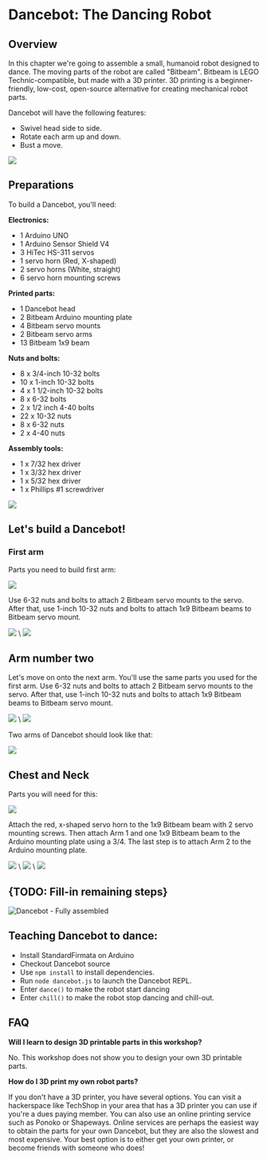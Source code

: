 # Dancebot: The Dancing Robot

## Overview

In this chapter we're going to assemble a small, humanoid robot designed to dance. The moving parts of the robot are called "Bitbeam". Bitbeam is LEGO Technic-compatible, but made with a 3D printer. 3D printing is a beginner-friendly, low-cost, open-source alternative for creating mechanical robot parts.Dancebot will have the following features:

- Swivel head side to side. 
- Rotate each arm up and down. 
- Bust a move.

![](workshops/dancebot/image001.png) 

## Preparations

To build a Dancebot, you'll need:

__Electronics:__

- 1 Arduino UNO
- 1 Arduino Sensor Shield V4
- 3 HiTec HS-311 servos
- 1 servo horn (Red, X-shaped) 
- 2 servo horns (White, straight) 
- 6 servo horn mounting screws

__Printed parts:__

- 1 Dancebot head- 2 Bitbeam Arduino mounting plate 
- 4 Bitbeam servo mounts
- 2 Bitbeam servo arms
- 13 Bitbeam 1x9 beam

__Nuts and bolts:__

- 8 x 3/4-inch 10-32 bolts 
- 10 x 1-inch 10-32 bolts
- 4 x 1 1/2-inch 10-32 bolts 
- 8 x 6-32 bolts
- 2 x 1/2 inch 4-40 bolts 
- 22 x 10-32 nuts
- 8 x 6-32 nuts
- 2 x 4-40 nuts

__Assembly tools:__

- 1 x 7/32 hex driver- 1 x 3/32 hex driver- 1 x 5/32 hex driver- 1 x Phillips #1 screwdriver


![](workshops/dancebot/image002.png)




## Let's build a Dancebot!

### First arm

Parts you need to build first arm:

![](workshops/dancebot/image003.png) 


Use 6-32 nuts and bolts to attach 2 Bitbeam servo mounts to the servo. After that, use 1-inch 10-32 nuts and bolts to attach 1x9 Bitbeam beams to Bitbeam servo mount.


![](workshops/dancebot/image004.png) \ ![](workshops/dancebot/image005.png) 

## Arm number two

Let's move on onto the next arm. You'll use the same parts you used for the first arm. Use 6-32 nuts and bolts to attach 2 Bitbeam servo mounts to the servo. After that, use 1-inch 10-32 nuts and bolts to attach 1x9 Bitbeam beams to Bitbeam servo mount.

![](workshops/dancebot/image004.png) \ ![](workshops/dancebot/image006.png) 


Two arms of Dancebot should look like that:

![](workshops/dancebot/image007.png) 


## Chest and Neck

Parts you will need for this: 

![](workshops/dancebot/image008.png) 

Attach the red, x-shaped servo horn to the 1x9 Bitbeam beam with 2 servo mounting screws. Then attach Arm 1 and one 1x9 Bitbeam beam to the Arduino mounting plate using a 3/4. The last step is to attach Arm 2 to the Arduino mounting plate.

![](workshops/dancebot/image009.png) \ ![](workshops/dancebot/image010.png) \ ![](workshops/dancebot/image011.png)

## {TODO: Fill-in remaining steps}

![Dancebot - Fully assembled](workshops/dancebot/image012.png) 

## Teaching Dancebot to dance:

- Install StandardFirmata on Arduino
- Checkout Dancebot source
- Use `npm install` to install dependencies.
- Run `node dancebot.js` to launch the Dancebot REPL.
- Enter `dance()` to make the robot start dancing
- Enter `chill()` to make the robot stop dancing and chill-out.

## FAQ

__Will I learn to design 3D printable parts in this workshop?__

No. This workshop does not show you to design your own 3D printable parts.


__How do I 3D print my own robot parts?__
If you don't have a 3D printer, you have several options. You can visit a hackerspace like TechShop in your area that has a 3D printer you can use if you're a dues paying member. You can also use an online printing service such as Ponoko or Shapeways. Online services are perhaps the easiest way to obtain the parts for your own Dancebot, but they are also the slowest and most expensive. Your best option is to either get your own printer, or become friends with someone who does!
